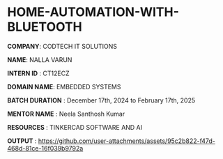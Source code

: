# HOME-AUTOMATION-WITH-BLUETOOTH

**COMPANY**: CODTECH IT SOLUTIONS

**NAME**: NALLA VARUN

**INTERN ID** : CT12ECZ

**DOMAIN NAME**: EMBEDDED SYSTEMS

**BATCH DURATION** : December 17th, 2024 to February 17th, 2025

**MENTOR NAME** : Neela Santhosh Kumar

**RESOURCES** : TINKERCAD SOFTWARE AND AI

**OUTPUT** : https://github.com/user-attachments/assets/95c2b822-f47d-468d-81ce-16f039b9792a
